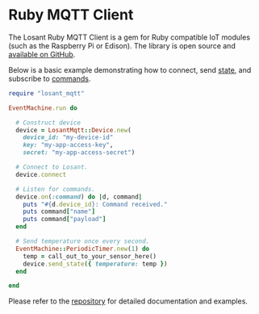 # Ruby MQTT Client

The Losant Ruby MQTT Client is a gem for Ruby compatible IoT modules (such as the Raspberry Pi or Edison). The library is open source and <a href="https://github.com/Losant/losant-mqtt-ruby" target="_blank">available on GitHub</a>.

Below is a basic example demonstrating how to connect, send [state](/devices/state/), and subscribe to [commands](/devices/commands/).

```ruby
require "losant_mqtt"

EventMachine.run do

  # Construct device
  device = LosantMqtt::Device.new(
    device_id: "my-device-id"
    key: "my-app-access-key",
    secret: "my-app-access-secret")

  # Connect to Losant.
  device.connect

  # Listen for commands.
  device.on(:command) do |d, command|
    puts "#{d.device_id}: Command received."
    puts command["name"]
    puts command["payload"]
  end

  # Send temperature once every second.
  EventMachine::PeriodicTimer.new(1) do
    temp = call_out_to_your_sensor_here()
    device.send_state({ temperature: temp })
  end

end
```

Please refer to the <a href="https://github.com/Losant/losant-mqtt-ruby" target="_blank">repository</a> for detailed documentation and examples.
